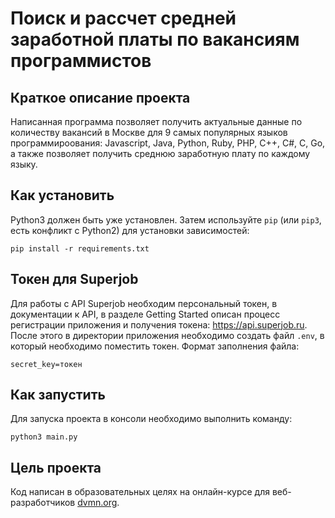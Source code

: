 # Поиск и рассчет средней заработной платы по вакансиям программистов

## Краткое описание проекта

Написанная программа позволяет получить актуальные данные по количеству вакансий в Москве
для 9 самых популярных языков программироования: Javascript, Java, Python, Ruby, PHP, C++, C#, C, Go, а
также позволяет получить среднюю заработную плату по каждому языку.

## Как установить

Python3 должен быть уже установлен. 
Затем используйте `pip` (или `pip3`, есть конфликт с Python2) для установки 
зависимостей:
```
pip install -r requirements.txt
```

## Токен для Superjob

Для работы с API Superjob необходим персональный токен, в документации к API, в
разделе Getting Started описан процесс регистрации приложения и получения токена:
https://api.superjob.ru. После этого в директории приложения необходимо создать файл
`.env`, в который
необходимо поместить токен. Формат заполнения файла:

```
secret_key=токен
```

## Как запустить

Для запуска проекта в консоли необходимо выполнить команду:

```
python3 main.py
```

## Цель проекта

Код написан в образовательных целях на онлайн-курсе для веб-разработчиков 
[dvmn.org](https://dvmn.org/).